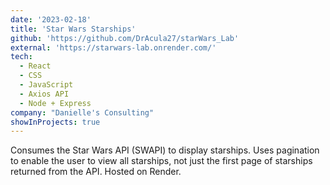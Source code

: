 ```yaml
---
date: '2023-02-18'
title: 'Star Wars Starships'
github: 'https://github.com/DrAcula27/starWars_Lab'
external: 'https://starwars-lab.onrender.com/'
tech:
  - React
  - CSS
  - JavaScript
  - Axios API
  - Node + Express
company: "Danielle's Consulting"
showInProjects: true
---
```


Consumes the Star Wars API (SWAPI) to display starships. Uses pagination to enable the user to view all starships, not just the first page of starships returned from the API. Hosted on Render.
